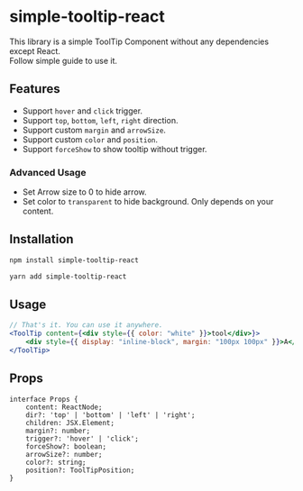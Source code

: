 # simple-tooltip-react

This library is a simple ToolTip Component without any dependencies except React.   
Follow simple guide to use it.

## Features

- Support `hover` and `click` trigger.
- Support `top`, `bottom`, `left`, `right` direction.
- Support custom `margin` and `arrowSize`.
- Support custom `color` and `position`.
- Support `forceShow` to show tooltip without trigger.

### Advanced Usage

- Set Arrow size to 0 to hide arrow.
- Set color to `transparent` to hide background. Only depends on your content.

## Installation

```bash
npm install simple-tooltip-react

yarn add simple-tooltip-react
```

## Usage

```jsx
// That's it. You can use it anywhere.
<ToolTip content={<div style={{ color: "white" }}>tool</div>}>
    <div style={{ display: "inline-block", margin: "100px 100px" }}>A</div>
</ToolTip>
```

## Props

```tsx
interface Props {
    content: ReactNode;
    dir?: 'top' | 'bottom' | 'left' | 'right';
    children: JSX.Element;
    margin?: number;
    trigger?: 'hover' | 'click';
    forceShow?: boolean;
    arrowSize?: number;
    color?: string;
    position?: ToolTipPosition;
}
```